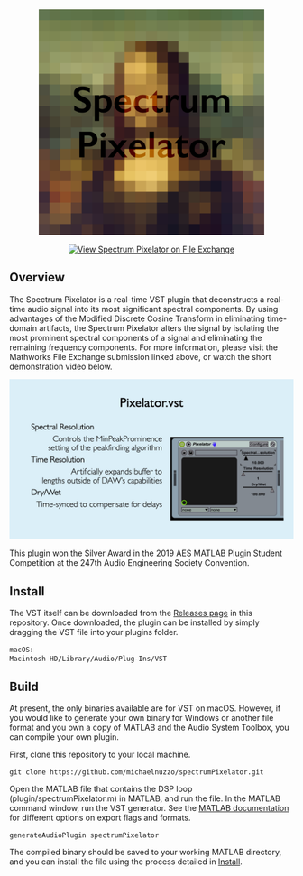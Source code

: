 <div  align="center">

<img width="400" src="docs/imgs/logo.jpg">

<br>

[![View Spectrum Pixelator on File Exchange](https://www.mathworks.com/matlabcentral/images/matlab-file-exchange.svg)](https://www.mathworks.com/matlabcentral/fileexchange/72449-spectrum-pixelator)


</div>

## Overview

The Spectrum Pixelator is a real-time VST plugin that deconstructs a real-time audio signal into its most significant spectral components. By using advantages of the Modified Discrete Cosine Transform in eliminating time-domain artifacts, the Spectrum Pixelator alters the signal by isolating the most prominent spectral components of a signal and eliminating the remaining frequency components. For more information, please visit the Mathworks File Exchange submission linked above, or watch the short demonstration video below.
<div  align="center">
<a href="https://youtu.be/tT46hXvSd8Q"><img width="600px" src="docs/imgs/thumb.jpg"></a> 
</div>

This plugin won the Silver Award in the 2019 AES MATLAB Plugin Student Competition at the 247th Audio Engineering Society Convention.

## Install

The VST itself can be downloaded from the [Releases page](https://github.com/michaelnuzzo/spectrumPixelator/releases) in this repository. Once downloaded, the plugin can be installed by simply dragging the VST file into your plugins folder. 

```
macOS:
Macintosh HD/Library/Audio/Plug-Ins/VST
```


## Build

At present, the only binaries available are for VST on macOS. However, if you would like to generate your own binary for Windows or another file format and you own a copy of MATLAB and the Audio System Toolbox, you can compile your own plugin.

First, clone this repository to your local machine.

```
git clone https://github.com/michaelnuzzo/spectrumPixelator.git
```

Open the MATLAB file that contains the DSP loop (plugin/spectrumPixelator.m) in MATLAB, and run the file. In the MATLAB command window, run the VST generator. See the [MATLAB documentation](https://www.mathworks.com/help/audio/ref/generateaudioplugin.html) for different options on export flags and formats.

```
generateAudioPlugin spectrumPixelator
```
The compiled binary should be saved to your working MATLAB directory, and you can install the file using the process detailed in [Install](#install).

